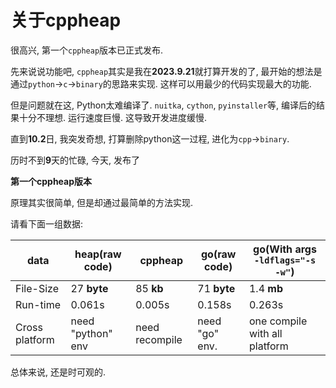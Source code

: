 # 关于cppheap

很高兴, 第一个`cppheap`版本已正式发布.

先来说说功能吧, `cppheap`其实是我在**2023.9.21**就打算开发的了, 最开始的想法是通过`python`->`c`->`binary`的思路来实现. 这样可以用最少的代码实现最大的功能.

但是问题就在这, Python太难编译了. `nuitka`, `cython`, `pyinstaller`等, 编译后的结果十分不理想. 运行速度巨慢. 这导致开发进度缓慢.

直到**10.2**日, 我突发奇想, 打算删除python这一过程, 进化为`cpp`->`binary`.

历时不到**9**天的忙碌, 今天, 发布了

**第一个cppheap版本**

原理其实很简单, 但是却通过最简单的方法实现.

请看下面一组数据:

| data           | heap(raw code)    | cppheap        | go(raw code)   | go(With args `-ldflags="-s -w"`) |
| -------------- | ----------------- | -------------- | -------------- | -------------------------------- |
| File-Size      | 27 **byte**       | 85 **kb**      | 71 **byte**    | 1.4 **mb**                       |
| Run-time       | 0.061s            | 0.005s         | 0.158s         | 0.263s                           |
| Cross platform | need "python" env | need recompile | need "go" env. | one compile with all platform    |

总体来说, 还是时可观的.

